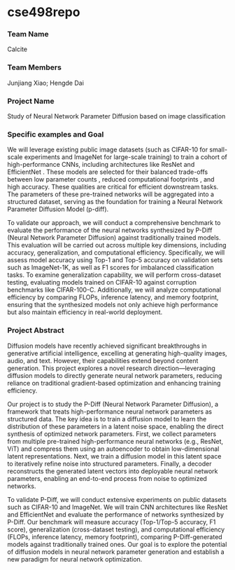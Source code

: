 # cse498repo
### Team Name
Calcite  
### Team Members
Junjiang Xiao; Hengde Dai  
### Project Name
Study of Neural Network Parameter Diffusion based on image classification
### Specific examples and Goal
We will leverage existing public image datasets (such as CIFAR-10 for small-scale experiments and ImageNet for large-scale training) to train a cohort of high-performance CNNs, including architectures like ResNet and EfficientNet . These models are selected for their balanced trade-offs between low parameter counts , reduced computational footprints , and high accuracy. These qualities are critical for efficient downstream tasks. The parameters of these pre-trained networks will be aggregated into a structured dataset, serving as the foundation for training a Neural Network Parameter Diffusion Model (p-diff).

To validate our approach, we will conduct a comprehensive benchmark to evaluate the performance of the neural networks synthesized by P-Diff (Neural Network Parameter Diffusion) against traditionally trained models. This evaluation will be carried out across multiple key dimensions, including accuracy, generalization, and computational efficiency. Specifically, we will assess model accuracy using Top-1 and Top-5 accuracy on validation sets such as ImageNet-1K, as well as F1 scores for imbalanced classification tasks. To examine generalization capability, we will perform cross-dataset testing, evaluating models trained on CIFAR-10 against corruption benchmarks like CIFAR-100-C. Additionally, we will analyze computational efficiency by comparing FLOPs, inference latency, and memory footprint, ensuring that the synthesized models not only achieve high performance but also maintain efficiency in real-world deployment.

### Project Abstract
Diffusion models have recently achieved significant breakthroughs in generative artificial intelligence, excelling at generating high-quality images, audio, and text. However, their capabilities extend beyond content generation. This project explores a novel research direction—leveraging diffusion models to directly generate neural network parameters, reducing reliance on traditional gradient-based optimization and enhancing training efficiency.

Our project is to study the P-Diff (Neural Network Parameter Diffusion), a framework that treats high-performance neural network parameters as structured data. The key idea is to train a diffusion model to learn the distribution of these parameters in a latent noise space, enabling the direct synthesis of optimized network parameters. First, we collect parameters from multiple pre-trained high-performance neural networks (e.g., ResNet, ViT) and compress them using an autoencoder to obtain low-dimensional latent representations. Next, we train a diffusion model in this latent space to iteratively refine noise into structured parameters. Finally, a decoder reconstructs the generated latent vectors into deployable neural network parameters, enabling an end-to-end process from noise to optimized networks.

To validate P-Diff, we will conduct extensive experiments on public datasets such as CIFAR-10 and ImageNet. We will train CNN architectures like ResNet and EfficientNet and evaluate the performance of networks synthesized by P-Diff. Our benchmark will measure accuracy (Top-1/Top-5 accuracy, F1 score), generalization (cross-dataset testing), and computational efficiency (FLOPs, inference latency, memory footprint), comparing P-Diff-generated models against traditionally trained ones. Our goal is to explore the potential of diffusion models in neural network parameter generation and establish a new paradigm for neural network optimization.